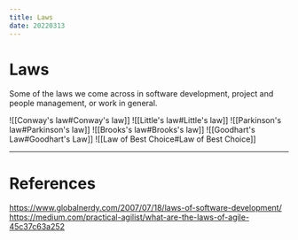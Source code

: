 ```yaml
---
title: Laws
date: 20220313
---
```


# Laws

Some of the laws we come across in software development, project and people management, or work in general.

![[Conway's law#Conway's law]]
![[Little's law#Little's law]]
![[Parkinson's law#Parkinson's law]]
![[Brooks's law#Brooks's law]]
![[Goodhart's Law#Goodhart's Law]]
![[Law of Best Choice#Law of Best Choice]]

---
# References
https://www.globalnerdy.com/2007/07/18/laws-of-software-development/
https://medium.com/practical-agilist/what-are-the-laws-of-agile-45c37c63a252
